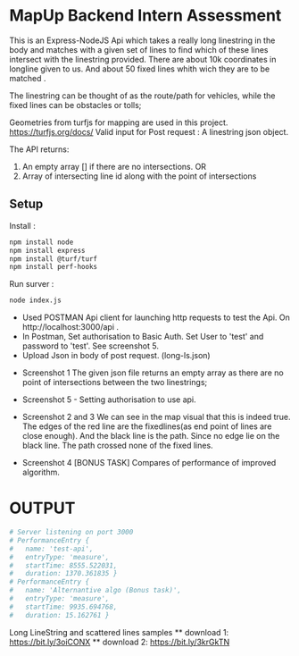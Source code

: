 # MapUp Backend Intern Assessment

This is an Express-NodeJS Api which takes a really long linestring in the body and matches with a given set of lines to find which of these lines intersect with the linestring provided.
There are about 10k coordinates in longline given to us. And about 50 fixed lines whith wich they are to be matched .

The linestring can be thought of as the route/path for vehicles, while the fixed lines can be obstacles or tolls;

Geometries from turfjs for mapping are used in this project. https://turfjs.org/docs/
Valid input for Post request : A linestring json object.

The API returns: 
1) An empty array [] if there are no intersections.
OR
2) Array of intersecting line id along with the point of intersections

## Setup
Install : 
```bash
npm install node
npm install express
npm install @turf/turf
npm install perf-hooks
```
Run surver :

```bash
node index.js
```


- Used POSTMAN Api client for launching http requests to test the Api. On http://localhost:3000/api .
- In Postman, Set authorisation to Basic Auth. Set User to 'test' and password to 'test'. See screenshot 5.
- Upload Json in body of post request. (long-ls.json)

* Screenshot 1 
The given json file returns an empty array as there are no point of intersections between the two linestrings;
* Screenshot 5 - Setting authorisation to use api.

* Screenshot 2 and 3
We can see in the map visual that this is indeed true. The edges of the red line are the fixedlines(as end point of lines are close enough). 
And the black line is the path. Since no edge lie on the black line. The path crossed none of the fixed lines.

* Screenshot 4  [BONUS TASK]
Compares of performance of improved algorithm.

# OUTPUT
```bash
# Server listening on port 3000
# PerformanceEntry {
#   name: 'test-api',
#   entryType: 'measure',
#   startTime: 8555.522031,
#   duration: 1370.361835 }
# PerformanceEntry {
#   name: 'Alternantive algo (Bonus task)',
#   entryType: 'measure',
#   startTime: 9935.694768,
#   duration: 15.162761 }
```

Long LineString and scattered lines samples
  ** download 1: https://bit.ly/3oiCONX
  ** download 2: https://bit.ly/3krGkTN
  